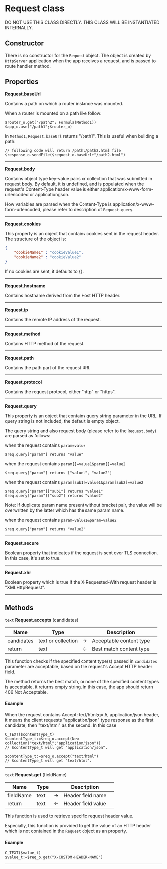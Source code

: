 ﻿# Request class

DO NOT USE THIS CLASS DIRECTLY.
THIS CLASS WILL BE INSTANTIATED INTERNALLY.

## Constructor

There is no constructor for the `Request` object. The object is created by `HttpServer` application when the app receives a request, and is passed to route handler method.

## Properties

**Request.baseUrl**

Contains a path on which a router instance was mounted.

When a router is mounted on a path like follow:

```4d
$router_o.get("/path2"; Formula(Method1))
$app_o.use("/path1";$router_o)
```

In `Method1`, `Request.baseUrl` returns "/path1". This is useful when building a path:

```4d
// following code will return /path1/path2.html file
$response_o.sendFile($request_o.baseUrl+"/path2.html")
```

---

**Request.body**

Contains object type key-value pairs or collection that was submitted in request body. By default, it is undefined, and is populated when the request's Content-Type header value is either application/x-www-form-urlencoded or application/json.

How variables are parsed when the Content-Type is application/x-www-form-urlencoded, please refer to description of `Request.query`.

---

**Request.cookies**

This property is an object that contains cookies sent in the request header. The structure of the object is:

```JSON
{
    "cookieName1" : "cookieValue1",
    "cookieName2" : "cookieValue2"
}
```

If no cookies are sent, it defaults to {}.

---

**Request.hostname**

Contains hostname derived from the Host HTTP header.

---

**Request.ip**

Contains the remote IP address of the request.

---

**Request.method**

Contains HTTP method of the request.

---

**Request.path**

Contains the path part of the request URI.

---

**Request.protocol**

Contains the request protocol, either "http" or "https".

---

**Request.query**

This property is an object that contains query string parameter in the URL. If query string is not included, the default is empty object.

The query string and also request body (please refer to the `Request.body`) are parsed as follows:

when the request contains `param=value`

```
$req.query["param"] returns "value"
```

when the request contains `param[]=value1&param[]=value2`

```
$req.query["param"] returns ["value1", "value2"]
```

when the request contains `param[sub1]=value1&param[sub2]=value2`

```
$req.query["param"]["sub1"] returns "value1"
$req.query["param"]["sub2"] returns "value2"
```

Note:
If duplicate param name present without bracket pair, the value will be overwritten by the latter which has the same param name.

when the request contains `param=value1&param=value2`

```
$req.query["param"] returns "value2"
```

---

**Request.secure**

Boolean property that indicates if the request is sent over TLS connection. In this case, it's set to true.

---

**Request.xhr**

Boolean property which is true if the X-Requested-With request header is "XMLHttpRequest".

---

## Methods

`text` **Request.accepts** (candidates)

|Name|Type||Description||
|-----|-----|-----|-----|-----|
|candidates|text or collection|&#x2192;|Acceptable content type||
|return|text|&#x2190;|Best match content type||

This function checks if the specified content type(s) passed in `candidates` parameter are acceptable, based on the request's Accept HTTP header field.

The method returns the best match, or none of the specified content types is acceptable, it returns empty string. In this case, the app should return 406 Not Acceptable.

#### Example

When the request contains
Accept: text/html;q=.5, application/json
header, it means the client requests "application/json" type response as the first candidate, then "text/html" as the second. In this case

```4D
C_TEXT($contentType_t)
$contentType_t:=$req_o.accept(New collection("text/html";"application/json"))
// $contentType_t will get "application/json".

$contentType_t:=$req_o.accept("text/html")
// $contentType_t will get "text/html".
```

---

`text` **Request.get** (fieldName)

|Name|Type||Description||
|-----|-----|-----|-----|-----|
|fieldName|text|&#x2192;|Header field name||
|return|text|&#x2190;|Header field value||

This function is used to retrieve specific request header value.

Especially, this function is provided to get the value of an HTTP header which is not contained in the `Request` object as an property.

#### Example

```4D
C_TEXT($value_t)
$value_t:=$req_o.get("X-CUSTOM-HEADER-NAME")
```

---
